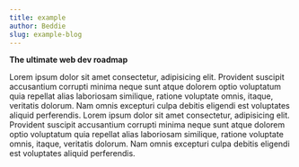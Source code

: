 ```yaml
---
title: example
author: Beddie
slug: example-blog
---
```


**The ultimate web dev roadmap**

Lorem ipsum dolor sit amet consectetur, adipisicing elit. Provident suscipit accusantium corrupti minima neque sunt atque dolorem optio voluptatum quia repellat alias laboriosam similique, ratione voluptate omnis, itaque, veritatis dolorum. Nam omnis excepturi culpa debitis eligendi est voluptates aliquid perferendis.
Lorem ipsum dolor sit amet consectetur, adipisicing elit. Provident suscipit accusantium corrupti minima neque sunt atque dolorem optio voluptatum quia repellat alias laboriosam similique, ratione voluptate omnis, itaque, veritatis dolorum. Nam omnis excepturi culpa debitis eligendi est voluptates aliquid perferendis.
